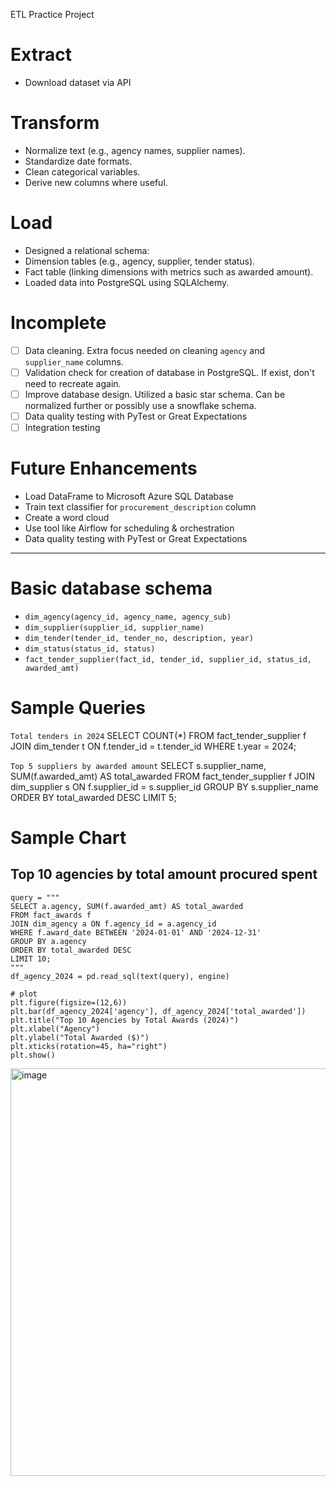 ETL Practice Project

# Extract
- Download dataset via API

# Transform
- Normalize text (e.g., agency names, supplier names).
- Standardize date formats.
- Clean categorical variables.
- Derive new columns where useful.

# Load
- Designed a relational schema:
- Dimension tables (e.g., agency, supplier, tender status).
- Fact table (linking dimensions with metrics such as awarded amount).
- Loaded data into PostgreSQL using SQLAlchemy.

# Incomplete
- [ ] Data cleaning. Extra focus needed on cleaning `agency` and `supplier_name` columns. 
- [ ] Validation check for creation of database in PostgreSQL. If exist, don't need to recreate again.
- [ ] Improve database design. Utilized a basic star schema. Can be normalized further or possibly use a snowflake schema.
- [ ] Data quality testing with PyTest or Great Expectations
- [ ] Integration testing

# Future Enhancements
- Load DataFrame to Microsoft Azure SQL Database
- Train text classifier for `procurement_description` column
- Create a word cloud
- Use tool like Airflow for scheduling & orchestration
- Data quality testing with PyTest or Great Expectations

---

# Basic database schema

- `dim_agency(agency_id, agency_name, agency_sub)`  
- `dim_supplier(supplier_id, supplier_name)`  
- `dim_tender(tender_id, tender_no, description, year)`  
- `dim_status(status_id, status) ` 
- `fact_tender_supplier(fact_id, tender_id, supplier_id, status_id, awarded_amt)`

# Sample Queries

`Total tenders in 2024`
SELECT COUNT(*) 
FROM fact_tender_supplier f
JOIN dim_tender t ON f.tender_id = t.tender_id
WHERE t.year = 2024;

`Top 5 suppliers by awarded amount`
SELECT s.supplier_name, SUM(f.awarded_amt) AS total_awarded
FROM fact_tender_supplier f
JOIN dim_supplier s ON f.supplier_id = s.supplier_id
GROUP BY s.supplier_name
ORDER BY total_awarded DESC
LIMIT 5;

# Sample Chart
## Top 10 agencies by total amount procured spent
```
query = """
SELECT a.agency, SUM(f.awarded_amt) AS total_awarded
FROM fact_awards f
JOIN dim_agency a ON f.agency_id = a.agency_id
WHERE f.award_date BETWEEN '2024-01-01' AND '2024-12-31'
GROUP BY a.agency
ORDER BY total_awarded DESC
LIMIT 10;
"""
df_agency_2024 = pd.read_sql(text(query), engine)

# plot
plt.figure(figsize=(12,6))
plt.bar(df_agency_2024['agency'], df_agency_2024['total_awarded'])
plt.title("Top 10 Agencies by Total Awards (2024)")
plt.xlabel("Agency")
plt.ylabel("Total Awarded ($)")
plt.xticks(rotation=45, ha="right")
plt.show()
```

<img width="977" height="652" alt="image" src="https://github.com/user-attachments/assets/e3f3cca5-bac2-4f5c-b132-866c1e860489" />


